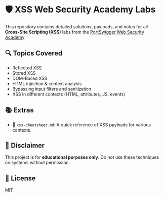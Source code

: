 # 🛡️ XSS Web Security Academy Labs

This repository contains detailed solutions, payloads, and notes for all **Cross-Site Scripting (XSS)** labs from the [PortSwigger Web Security Academy](https://portswigger.net/web-security).

## 🔍 Topics Covered
- Reflected XSS
- Stored XSS
- DOM-Based XSS
- HTML injection & context analysis
- Bypassing input filters and sanitization
- XSS in different contexts (HTML, attributes, JS, events)


## 📚 Extras
- 📘 `xss-cheatsheet.md`: A quick reference of XSS payloads for various contexts.


## 🚨 Disclaimer
This project is for **educational purposes only**. Do not use these techniques on systems without permission.

## 📜 License
MIT
